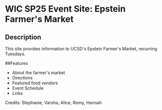 # WIC SP25 Event Site: Epstein Farmer's Market
## Description
This site provides information to UCSD's Epstein Farmer's Market, recurring Tuesdays. 

##Features
- About the farmer's market
- Directions
- Featured food vendors
- Event Schedule
- Links

Credits:
Stephanie, Varsha, Alice, Romy, Hannah


